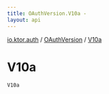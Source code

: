 ```yaml
---
title: OAuthVersion.V10a - 
layout: api
---
```


<div class='api-docs-breadcrumbs'><a href="../index.html">io.ktor.auth</a> / <a href="index.html">OAuthVersion</a> / <a href="./-v10a.html">V10a</a></div>

# V10a

<div class="signature"><code><span class="identifier">V10a</span></code></div>
